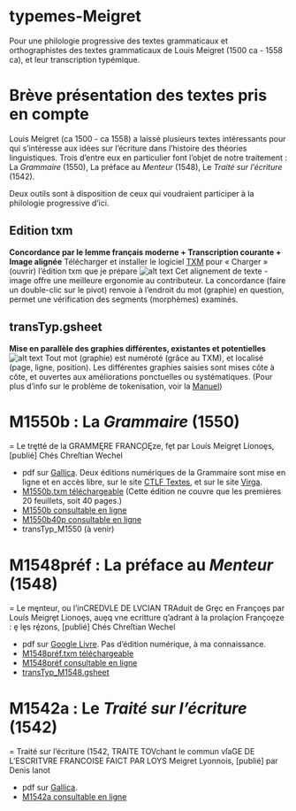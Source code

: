 # typemes-Meigret

Pour une philologie progressive des textes grammaticaux et orthographistes des textes grammaticaux de Louis Meigret (1500 ca - 1558 ca), et leur transcription typémique.

# Brève présentation des textes pris en compte
Louis Meigret (ca 1500 - ca 1558) a laissé plusieurs textes intéressants pour qui s’intéresse aux idées sur l’écriture dans l’histoire des théories linguistiques. Trois d’entre eux en particulier font l’objet de notre traitement : La *Grammaire* (1550), La préface au *Menteur* (1548), Le *Traité sur l’écriture* (1542).

Deux outils sont à disposition de ceux qui voudraient participer à la philologie progressive d’ici.

## Edition txm
**Concordance par le lemme français moderne + Transcription courante + Image alignée**
Télécharger et installer le logiciel [TXM](http://textometrie.ens-lyon.fr/) pour « Charger » (ouvrir) l’édition txm que je prépare
![alt text](https://ch-hsueh.github.io/typemes-Meigret/img/Manuel/0_concordance_alignement.PNG)
Cet alignement de texte - image offre une meilleure ergonomie au contributeur. La concordance (faire un double-clic sur le pivot) renvoie à l’endroit du mot (graphie) en question, permet une vérification des segments (morphèmes) examinés. 

## transTyp.gsheet
**Mise en parallèle des graphies différentes, existantes et potentielles**
![alt text](https://ch-hsueh.github.io/typemes-Meigret/img/Manuel/3_chantier_interface.png)
Tout mot (graphie) est numéroté (grâce au TXM), et localisé (page, ligne, position). Les différentes graphies saisies sont mises côte à côte, et ouvertes aux améliorations ponctuelles ou systématiques. (Pour plus d’info sur le problème de tokenisation, voir la [Manuel](https://docs.google.com/document/d/1zlyANP00PDoK0NOjskhTjgiT0pZ5nJzWs1pqIqBKpTA/edit?usp=sharing))


# M1550b : La *Grammaire* (1550)
 = Le trętté de la GRAMMĘRE FRANC̨OĘze, fȩt par Louís Meigrȩt Líonoȩs, [publié] Chés Chreſtian Wechel
* pdf sur [Gallica](http://gallica.bnf.fr/ark:/12148/btv1b8624665r). Deux éditions numériques de la Grammaire sont mise en ligne et en accès libre, sur le site [CTLF Textes](http://ctlf.ens-lyon.fr/t_resul.asp?aut=287&nom=Meigret&prenom=Luis), et sur le site [Virga](https://virga.org/phon16/index.php?item=6). 
* [M1550b.txm téléchargeable](https://github.com/ch-hsueh/typemes-Meigret/raw/master/txm/M1550.txm) (Cette édition ne couvre que les premières 20 feuillets, soit 40 pages.)
* [M1550b consultable en ligne](https://ch-hsueh.github.io/typemes-Meigret/html/M1550b/M1550b_CTLF2017_11.html)
* [M1550b40p consultable en ligne](https://ch-hsueh.github.io/typemes-Meigret/html/M1550b40p/M1550b40p_Hsueh2017_11.html)
* transTyp_M1550 (à venir)


# M1548préf : La préface au *Menteur* (1548)
 = Le męnteur, ou l’inCREDVLE DE LVCIAN TRAduit de Grȩc en Françoȩs par Louís Meigrȩt Lionoȩs, auȩq vne ecritture q’adrant à la prolaçíon Françoȩze : ȩ lȩs rȩ́zons, [publié] Chés Chreſtian Wechel
* pdf sur [Google Livre](https://books.google.fr/books?id=XsgYg2W4ZaEC). Pas d’édition numérique, à ma connaissance.
* [M1548préf.txm téléchargeable](https://github.com/ch-hsueh/typemes-Meigret/raw/master/txm/M1548préf.txm)
* [M1548préf consultable en ligne](https://ch-hsueh.github.io/typemes-Meigret/html/M1548/M1548préf_Hsueh2018_1.html)
* [transTyp_M1548.gsheet](https://docs.google.com/spreadsheets/d/1X5SNNZZ2k22Gn6UJXl0ipS1BknHfXGqoSBBnWw6tPGc/edit?usp=sharing)


# M1542a : Le *Traité sur l’écriture* (1542)
 = Traité sur l’écriture (1542, TRAITE TOVchant le commun vſaGE DE L’ESCRITVRE FRANCOISE FAICT PAR LOYS Meigret Lyonnois, [publié] par Denis Ianot
* pdf sur [Gallica](http://gallica.bnf.fr/ark:/12148/btv1b8624664b).
* [M1542a consultable en ligne](https://ch-hsueh.github.io/typemes-Meigret/html/M1542a/M1542a_Hsueh2018_9.html)
